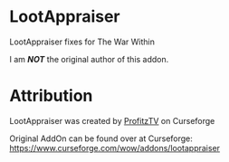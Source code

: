 # LootAppraiser
 LootAppraiser fixes for The War Within

 I am **_NOT_** the original author of this addon.

# Attribution
LootAppraiser was created by [ProfitzTV](https://www.curseforge.com/members/profitztv) on Curseforge

Original AddOn can be found over at Curseforge: https://www.curseforge.com/wow/addons/lootappraiser
